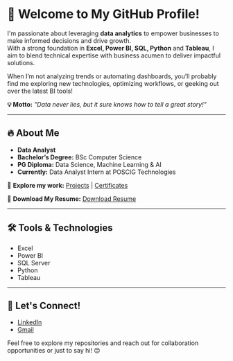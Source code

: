 <h1>👋 Welcome to My GitHub Profile!</h1>

<p>I'm passionate about leveraging <strong>data analytics</strong> to empower businesses to make informed decisions and drive growth.<br>
With a strong foundation in <strong>Excel, Power BI, SQL, Python</strong> and <strong>Tableau</strong>, I aim to blend technical expertise with business acumen to deliver impactful solutions.</p>

<p>When I’m not analyzing trends or automating dashboards, you’ll probably find me exploring new technologies, optimizing workflows, or geeking out over the latest BI tools!</p>

<p><strong>💡 Motto:</strong> <em>"Data never lies, but it sure knows how to tell a great story!"</em></p>

<hr>

<h2>🔥 About Me</h2>
<ul>
  <li><strong>Data Analyst</strong></li>
  <li><strong>Bachelor’s Degree:</strong> BSc Computer Science</li>
  <li><strong>PG Diploma:</strong> Data Science, Machine Learning & AI</li>
  <li><strong>Currently:</strong> Data Analyst Intern at POSCIG Technologies</li>
</ul>

<p>📂 <strong>Explore my work:</strong> <a href="#">Projects</a> | <a href="#">Certificates</a></p>

<p>📄 <strong>Download My Resume:</strong> <a href="#">Download Resume</a></p>

<hr>

<h2>🛠 Tools & Technologies</h2>
<ul>
  <li>Excel</li>
  <li>Power BI</li>
  <li>SQL Server</li>
  <li>Python</li>
  <li>Tableau</li>
</ul>

<hr>

<h2>🤝 Let's Connect!</h2>
<ul>
  <li><a href="#">LinkedIn</a></li>
  <li><a href="#">Gmail</a></li>
</ul>

<p>Feel free to explore my repositories and reach out for collaboration opportunities or just to say hi! 😊</p>
